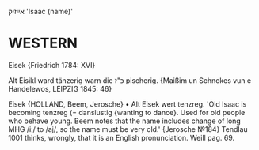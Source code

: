 אײַזיק
'Isaac (name)'

WESTERN
========

Eisek {Friedrich 1784: XVI}

Alt Eisikl ward tänzerig warn die כ"ז pischerig.
{Maißim un Schnokes vun e Handelewos, LEIPZIG 1845: 46}

Eisek {HOLLAND, Beem, Jerosche}
	•	Alt Eisek wert tenzreg. 'Old Isaac is becoming tenzreg (= danslustig {wanting to dance}. Used for old people who behave young. Beem notes that the name includes change of long MHG /iː/ to /aj/, so the name must be very old.' {Jerosche №184}
Tendlau 1001 thinks, wrongly, that it is an English pronunciation.
Weill pag. 69.
